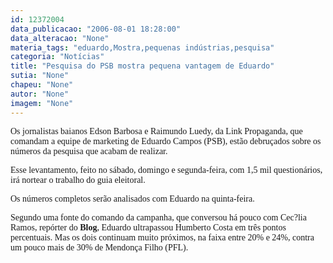 ```yaml
---
id: 12372004
data_publicacao: "2006-08-01 18:28:00"
data_alteracao: "None"
materia_tags: "eduardo,Mostra,pequenas indústrias,pesquisa"
categoria: "Notícias"
title: "Pesquisa do PSB mostra pequena vantagem de Eduardo"
sutia: "None"
chapeu: "None"
autor: "None"
imagem: "None"
---
```

<p><P><FONT face=Verdana>Os jornalistas baianos Edson Barbosa e Raimundo Luedy, da Link Propaganda, que comandam a equipe de marketing de Eduardo Campos (PSB), estão debruçados sobre os números da pesquisa que acabam de realizar.</FONT></P></p>
<p><P><FONT face=Verdana>Esse levantamento, feito no sábado, domingo e segunda-feira, com 1,5 mil questionários, irá nortear o trabalho do guia eleitoral.</FONT></P></p>
<p><P><FONT face=Verdana>Os números completos serão analisados com Eduardo na quinta-feira.</FONT></P></p>
<p><P><FONT face=Verdana>Segundo uma fonte do comando da campanha, que conversou há pouco com Cec?lia Ramos, repórter do <STRONG>Blog</STRONG>, Eduardo ultrapassou Humberto Costa em três pontos percentuais. Mas os dois continuam muito próximos, na faixa entre 20% e 24%, contra um pouco mais de 30% de Mendonça Filho (PFL).</FONT></P> </p>
